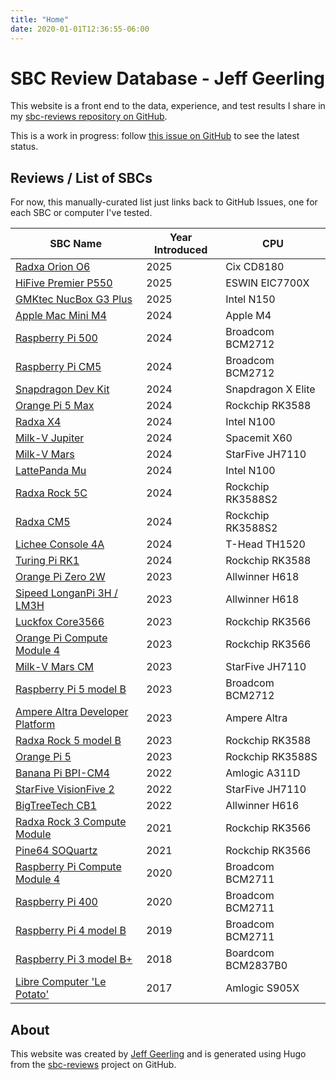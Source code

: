 ```yaml
---
title: "Home"
date: 2020-01-01T12:36:55-06:00
---
```

# SBC Review Database - Jeff Geerling

This website is a front end to the data, experience, and test results I share in my [sbc-reviews repository on GitHub](https://github.com/geerlingguy/sbc-reviews).

This is a work in progress: follow [this issue on GitHub](https://github.com/geerlingguy/sbc-reviews/issues/66) to see the latest status.

## Reviews / List of SBCs

For now, this manually-curated list just links back to GitHub Issues, one for each SBC or computer I've tested.

| SBC Name | Year Introduced | CPU |
| --- | --- | --- |
| [Radxa Orion O6](https://github.com/geerlingguy/sbc-reviews/issues/62) | 2025 | Cix CD8180 |
| [HiFive Premier P550](https://github.com/geerlingguy/sbc-reviews/issues/65) | 2025 | ESWIN EIC7700X |
| [GMKtec NucBox G3 Plus](https://github.com/geerlingguy/sbc-reviews/issues/64) | 2025 | Intel N150 |
| [Apple Mac Mini M4](https://github.com/geerlingguy/sbc-reviews/issues/57) | 2024 | Apple M4 |
| [Raspberry Pi 500](https://github.com/geerlingguy/sbc-reviews/issues/60) | 2024 | Broadcom BCM2712 |
| [Raspberry Pi CM5](https://github.com/geerlingguy/sbc-reviews/issues/58) | 2024 | Broadcom BCM2712 |
| [Snapdragon Dev Kit](https://github.com/geerlingguy/sbc-reviews/issues/51) | 2024 | Snapdragon X Elite |
| [Orange Pi 5 Max](https://github.com/geerlingguy/sbc-reviews/issues/49) | 2024 | Rockchip RK3588 |
| [Radxa X4](https://github.com/geerlingguy/sbc-reviews/issues/48) | 2024 | Intel N100 |
| [Milk-V Jupiter](https://github.com/geerlingguy/sbc-reviews/issues/47) | 2024 | Spacemit X60 |
| [Milk-V Mars](https://github.com/geerlingguy/sbc-reviews/issues/46) | 2024 | StarFive JH7110 |
| [LattePanda Mu](https://github.com/geerlingguy/sbc-reviews/issues/42) | 2024 | Intel N100 |
| [Radxa Rock 5C](https://github.com/geerlingguy/sbc-reviews/issues/41) | 2024 | Rockchip RK3588S2 |
| [Radxa CM5](https://github.com/geerlingguy/sbc-reviews/issues/40) | 2024 | Rockchip RK3588S2 |
| [Lichee Console 4A](https://github.com/geerlingguy/sbc-reviews/issues/39) | 2024 | T-Head TH1520 |
| [Turing Pi RK1](https://github.com/geerlingguy/sbc-reviews/issues/38) | 2024 | Rockchip RK3588 |
| [Orange Pi Zero 2W](https://github.com/geerlingguy/sbc-reviews/issues/33) | 2023 | Allwinner H618 |
| [Sipeed LonganPi 3H / LM3H](https://github.com/geerlingguy/sbc-reviews/issues/79) | 2023 | Allwinner H618 |
| [Luckfox Core3566](https://github.com/geerlingguy/sbc-reviews/issues/27) | 2023 | Rockchip RK3566 |
| [Orange Pi Compute Module 4](https://github.com/geerlingguy/sbc-reviews/issues/26) | 2023 | Rockchip RK3566 |
| [Milk-V Mars CM](https://github.com/geerlingguy/sbc-reviews/issues/22) | 2023 | StarFive JH7110 |
| [Raspberry Pi 5 model B](https://github.com/geerlingguy/sbc-reviews/issues/21) | 2023 | Broadcom BCM2712 |
| [Ampere Altra Developer Platform](https://github.com/geerlingguy/sbc-reviews/issues/19) | 2023 | Ampere Altra |
| [Radxa Rock 5 model B](https://github.com/geerlingguy/sbc-reviews/issues/3) | 2023 | Rockchip RK3588 |
| [Orange Pi 5](https://github.com/geerlingguy/sbc-reviews/issues/5) | 2023 | Rockchip RK3588S |
| [Banana Pi BPI-CM4](https://github.com/geerlingguy/sbc-reviews/issues/11) | 2022 | Amlogic A311D |
| [StarFive VisionFive 2](https://github.com/geerlingguy/sbc-reviews/issues/10) | 2022 | StarFive JH7110 |
| [BigTreeTech CB1](https://github.com/geerlingguy/sbc-reviews/issues/28) | 2022 | Allwinner H616 |
| [Radxa Rock 3 Compute Module](https://github.com/geerlingguy/sbc-reviews/issues/15) | 2021 | Rockchip RK3566 |
| [Pine64 SOQuartz](https://github.com/geerlingguy/sbc-reviews/issues/7) | 2021 | Rockchip RK3566 |
| [Raspberry Pi Compute Module 4](https://github.com/geerlingguy/sbc-reviews/issues/8) | 2020 | Broadcom BCM2711 |
| [Raspberry Pi 400](https://github.com/geerlingguy/sbc-reviews/issues/59) | 2020 | Broadcom BCM2711 |
| [Raspberry Pi 4 model B](https://github.com/geerlingguy/sbc-reviews/issues/4) | 2019 | Broadcom BCM2711 |
| [Raspberry Pi 3 model B+](https://github.com/geerlingguy/sbc-reviews/issues/16) | 2018 | Boardcom BCM2837B0 |
| [Libre Computer 'Le Potato'](https://github.com/geerlingguy/sbc-reviews/issues/17) | 2017 | Amlogic S905X |

## About

This website was created by [Jeff Geerling](https://www.jeffgeerling.com) and is generated using Hugo from the [sbc-reviews](https://github.com/geerlingguy/sbc-reviews) project on GitHub.
